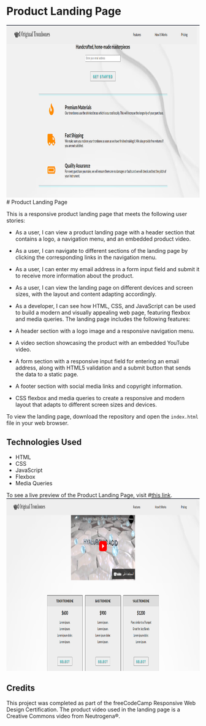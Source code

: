 # Product Landing Page
<img src="./homepage.png" width="790" height="450" /> 
# Product Landing Page

This is a responsive product landing page that meets the following user stories:

- As a user, I can view a product landing page with a header section that contains a logo, a navigation menu, and an embedded product video.
- As a user, I can navigate to different sections of the landing page by clicking the corresponding links in the navigation menu.
- As a user, I can enter my email address in a form input field and submit it to receive more information about the product.
- As a user, I can view the landing page on different devices and screen sizes, with the layout and content adapting accordingly.
- As a developer, I can see how HTML, CSS, and JavaScript can be used to build a modern and visually appealing web page, featuring flexbox and media queries.
The landing page includes the following features:

- A header section with a logo image and a responsive navigation menu.
- A video section showcasing the product with an embedded YouTube video.
- A form section with a responsive input field for entering an email address, along with HTML5 validation and a submit button that sends the data to a static page.
- A footer section with social media links and copyright information.
- CSS flexbox and media queries to create a responsive and modern layout that adapts to different screen sizes and devices.

To view the landing page, download the repository and open the `index.html` file in your web browser.

## Technologies Used

- HTML
- CSS
- JavaScript
- Flexbox
- Media Queries
 
To see a live preview of the Product Landing Page, visit #[this link](https://estrella-cutiepie.me/Build-a-Product-Landing-Page/).
<img src="./sechomepage.png"  width="790" height="450" />
## Credits

This project was completed as part of the freeCodeCamp Responsive Web Design Certification. The product video used in the landing page is a Creative Commons video from Neutrogena®.
